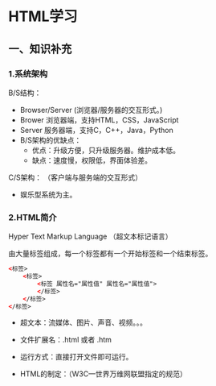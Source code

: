 # HTML学习

## 一、知识补充

### 1.系统架构

B/S结构：

* Browser/Server (浏览器/服务器的交互形式。)
* Brower  浏览器端，支持HTML，CSS，JavaScript
* Server   服务器端，支持C，C++，Java，Python
* B/S架构的优缺点：
  * 优点：升级方便，只升级服务器。维护成本低。
  * 缺点：速度慢，权限低，界面体验差。

C/S架构： （客户端与服务端的交互形式）

* 娱乐型系统为主。

### 2.HTML简介

 Hyper Text Markup Language  （超文本标记语言）

 由大量标签组成，每一个标签都有一个开始标签和一个结束标签。

```html
<标签>
    <标签>
        <标签 属性名="属性值" 属性名="属性值">
        </标签>
    </标签>
</标签>
```

* 超文本：流媒体、图片、声音、视频。。。
* 文件扩展名：.html 或者 .htm
* 运行方式：直接打开文件即可运行。

* HTML的制定：（W3C—世界万维网联盟指定的规范）